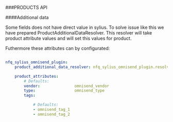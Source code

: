 ###PRODUCTS API


####Additional data

Some fields does not have direct value in sylius. To solve issue like this we have prepared ProductAdditionalDataResolver.
This resolver will take product attribute values and will set this values for product.

Futhermore these attributes can by configurated:

```yaml

nfq_sylius_omnisend_plugin:
    product_additional_data_resolver: nfq_sylius_omnisend_plugin.resolver.default_product_additional_data

    product_attributes:
        # Defaults:
        vendor:               omnisend_vendor
        type:                 omnisend_type
        tags:

            # Defaults:
            - omnisend_tag_1
            - omnisend_tag_2
```
